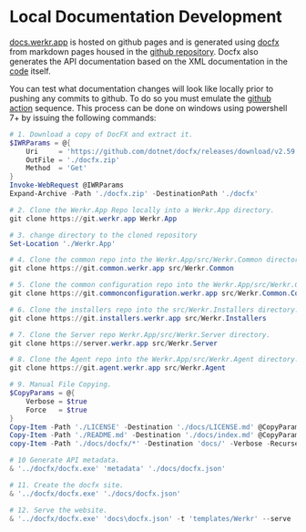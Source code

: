 # Local Documentation Development
[docs.werkr.app](https://docs.werkr.app) is hosted on github pages and is generated using [docfx](https://dotnet.github.io/docfx/) from markdown pages housed in the [github repository](https://Werkr.App/tree/main/docs).
Docfx also generates the API documentation based on the XML documentation in the [code](https://main.cloud-sharesync.com/src) itself.

You can test what documentation changes will look like locally prior to pushing any commits to github.
To do so you must emulate the [github action](https://Werkr.App/blob/main/.github/workflows/DocFX_gh-pages.yml) sequence.
This process can be done on windows using powershell 7+ by issuing the following commands:
```powershell
# 1. Download a copy of DocFX and extract it.
$IWRParams = @{
	Uri     = 'https://github.com/dotnet/docfx/releases/download/v2.59.4/docfx.zip'
	OutFile = './docfx.zip'
	Method  = 'Get'
}
Invoke-WebRequest @IWRParams
Expand-Archive -Path './docfx.zip' -DestinationPath './docfx'

# 2. Clone the Werkr.App Repo locally into a Werkr.App directory.
git clone https://git.werkr.app Werkr.App

# 3. change directory to the cloned repository
Set-Location './Werkr.App'

# 4. Clone the common repo into the Werkr.App/src/Werkr.Common directory.
git clone https://git.common.werkr.app src/Werkr.Common

# 5. Clone the common configuration repo into the Werkr.App/src/Werkr.Common.Configuration directory.
git clone https://git.commonconfiguration.werkr.app src/Werkr.Common.Configuration

# 6. Clone the installers repo into the src/Werkr.Installers directory.
git clone https://git.installers.werkr.app src/Werkr.Installers

# 7. Clone the Server repo Werkr.App/src/Werkr.Server directory.
git clone https://server.werkr.app src/Werkr.Server

# 8. Clone the Agent repo into the Werkr.App/src/Werkr.Agent directory.
git clone https://git.agent.werkr.app src/Werkr.Agent

# 9. Manual File Copying.
$CopyParams = @{
	Verbose = $true
	Force   = $true
}
Copy-Item -Path './LICENSE' -Destination './docs/LICENSE.md' @CopyParams
Copy-Item -Path './README.md' -Destination './docs/index.md' @CopyParams
copy-Item -Path './docs/docfx/*' -Destination 'docs/' -Verbose -Recurse

# 10 Generate API metadata.
& '../docfx/docfx.exe' 'metadata' './docs/docfx.json'

# 11. Create the docfx site.
& '../docfx/docfx.exe' './docs/docfx.json'

# 12. Serve the website.
& '../docfx/docfx.exe' 'docs\docfx.json' -t 'templates/Werkr' --serve
```

